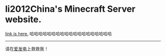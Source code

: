 # li2012China's Minecraft Server website.
[link is here.](https://li2012China.github.io/server/)
哈哈哈哈哈哈哈哈哈哈哈哈哈哈哈哈哈哈哈

---

请在[爱发电](https://afdian.com/a/li2012China)上救救我！
